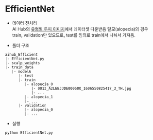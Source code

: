 # EfficientNet
- 데이터 전처리</br>
AI Hub의 [유형별 두피 이미지](https://www.aihub.or.kr/aihubdata/data/view.do?currMenu=115&topMenu=100&aihubDataSe=realm&dataSetSn=216)에서 데이터셋 다운받음
탈모(alopecia)의 경우 train, validation만 있으므로, test를 임의로 train에서 나눠서 가져옴.

- 폴더 구조
```
aihub_Efficient
|- EfficientNet.py
|- scalp_weights
|- train_data
   |- model6
      |- test
      |- train
         |- alopecia_0
            |- 0013_A2LEBJJDE00060O_1606550825417_3_TH.jpg
            |- ...
         |- alopecia_1
         |- ...
      |- validation
         |- alopecia_0
         |- ...
```

- 실행
```
python EfficientNet.py
```
